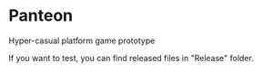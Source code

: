 # Panteon
Hyper-casual platform game prototype

If you want to test, you can find released files in "Release" folder.
